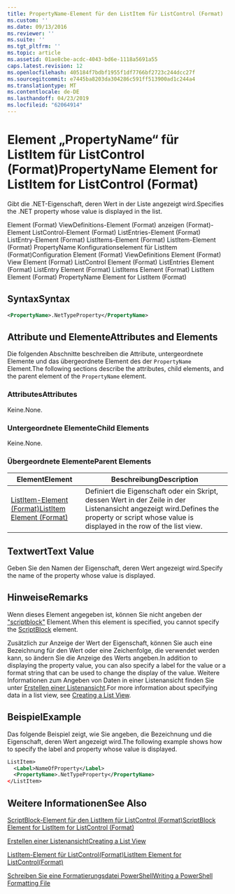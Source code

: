 ```yaml
---
title: PropertyName-Element für den ListItem für ListControl (Format) | Microsoft-Dokumentation
ms.custom: ''
ms.date: 09/13/2016
ms.reviewer: ''
ms.suite: ''
ms.tgt_pltfrm: ''
ms.topic: article
ms.assetid: 01ae8cbe-acdc-4043-bd6e-1118a5691a55
caps.latest.revision: 12
ms.openlocfilehash: 405184f7bdbf1955f1df7766bf2723c244dcc27f
ms.sourcegitcommit: e7445ba8203da304286c591ff513900ad1c244a4
ms.translationtype: MT
ms.contentlocale: de-DE
ms.lasthandoff: 04/23/2019
ms.locfileid: "62064914"
---
```

# <a name="propertyname-element-for-listitem-for-listcontrol-format"></a><span data-ttu-id="8e74e-102">Element „PropertyName“ für ListItem für ListControl (Format)</span><span class="sxs-lookup"><span data-stu-id="8e74e-102">PropertyName Element for ListItem for ListControl (Format)</span></span>

<span data-ttu-id="8e74e-103">Gibt die .NET-Eigenschaft, deren Wert in der Liste angezeigt wird.</span><span class="sxs-lookup"><span data-stu-id="8e74e-103">Specifies the .NET property whose value is displayed in the list.</span></span>

<span data-ttu-id="8e74e-104">Element (Format) ViewDefinitions-Element (Format) anzeigen (Format)-Element ListControl-Element (Format) ListEntries-Element (Format) ListEntry-Element (Format) ListItems-Element (Format) ListItem-Element (Format) PropertyName Konfigurationselement für ListItem (Format)</span><span class="sxs-lookup"><span data-stu-id="8e74e-104">Configuration Element (Format) ViewDefinitions Element (Format) View Element (Format) ListControl Element (Format) ListEntries Element (Format) ListEntry Element (Format) ListItems Element (Format) ListItem Element (Format) PropertyName Element for ListItem (Format)</span></span>

## <a name="syntax"></a><span data-ttu-id="8e74e-105">Syntax</span><span class="sxs-lookup"><span data-stu-id="8e74e-105">Syntax</span></span>

```xml
<PropertyName>.NetTypeProperty</PropertyName>
```

## <a name="attributes-and-elements"></a><span data-ttu-id="8e74e-106">Attribute und Elemente</span><span class="sxs-lookup"><span data-stu-id="8e74e-106">Attributes and Elements</span></span>

<span data-ttu-id="8e74e-107">Die folgenden Abschnitte beschreiben die Attribute, untergeordnete Elemente und das übergeordnete Element des der `PropertyName` Element.</span><span class="sxs-lookup"><span data-stu-id="8e74e-107">The following sections describe the attributes, child elements, and the parent element of the `PropertyName` element.</span></span>

### <a name="attributes"></a><span data-ttu-id="8e74e-108">Attributes</span><span class="sxs-lookup"><span data-stu-id="8e74e-108">Attributes</span></span>

<span data-ttu-id="8e74e-109">Keine.</span><span class="sxs-lookup"><span data-stu-id="8e74e-109">None.</span></span>

### <a name="child-elements"></a><span data-ttu-id="8e74e-110">Untergeordnete Elemente</span><span class="sxs-lookup"><span data-stu-id="8e74e-110">Child Elements</span></span>

<span data-ttu-id="8e74e-111">Keine.</span><span class="sxs-lookup"><span data-stu-id="8e74e-111">None.</span></span>

### <a name="parent-elements"></a><span data-ttu-id="8e74e-112">Übergeordnete Elemente</span><span class="sxs-lookup"><span data-stu-id="8e74e-112">Parent Elements</span></span>

|<span data-ttu-id="8e74e-113">Element</span><span class="sxs-lookup"><span data-stu-id="8e74e-113">Element</span></span>|<span data-ttu-id="8e74e-114">Beschreibung</span><span class="sxs-lookup"><span data-stu-id="8e74e-114">Description</span></span>|
|-------------|-----------------|
|[<span data-ttu-id="8e74e-115">ListItem-Element (Format)</span><span class="sxs-lookup"><span data-stu-id="8e74e-115">ListItem Element (Format)</span></span>](./listitem-element-for-listitems-for-listcontrol-format.md)|<span data-ttu-id="8e74e-116">Definiert die Eigenschaft oder ein Skript, dessen Wert in der Zeile in der Listenansicht angezeigt wird.</span><span class="sxs-lookup"><span data-stu-id="8e74e-116">Defines the property or script whose value is displayed in the row of the list view.</span></span>|

## <a name="text-value"></a><span data-ttu-id="8e74e-117">Textwert</span><span class="sxs-lookup"><span data-stu-id="8e74e-117">Text Value</span></span>

<span data-ttu-id="8e74e-118">Geben Sie den Namen der Eigenschaft, deren Wert angezeigt wird.</span><span class="sxs-lookup"><span data-stu-id="8e74e-118">Specify the name of the property whose value is displayed.</span></span>

## <a name="remarks"></a><span data-ttu-id="8e74e-119">Hinweise</span><span class="sxs-lookup"><span data-stu-id="8e74e-119">Remarks</span></span>

<span data-ttu-id="8e74e-120">Wenn dieses Element angegeben ist, können Sie nicht angeben der ["scriptblock"](./scriptblock-element-for-listitem-for-listcontrol-format.md) Element.</span><span class="sxs-lookup"><span data-stu-id="8e74e-120">When this element is specified, you cannot specify the [ScriptBlock](./scriptblock-element-for-listitem-for-listcontrol-format.md) element.</span></span>

<span data-ttu-id="8e74e-121">Zusätzlich zur Anzeige der Wert der Eigenschaft, können Sie auch eine Bezeichnung für den Wert oder eine Zeichenfolge, die verwendet werden kann, so ändern Sie die Anzeige des Werts angeben.</span><span class="sxs-lookup"><span data-stu-id="8e74e-121">In addition to displaying the property value, you can also specify a label for the value or a format string that can be used to change the display of the value.</span></span> <span data-ttu-id="8e74e-122">Weitere Informationen zum Angeben von Daten in einer Listenansicht finden Sie unter [Erstellen einer Listenansicht](./creating-a-list-view.md).</span><span class="sxs-lookup"><span data-stu-id="8e74e-122">For more information about specifying data in a list view, see [Creating a List View](./creating-a-list-view.md).</span></span>

## <a name="example"></a><span data-ttu-id="8e74e-123">Beispiel</span><span class="sxs-lookup"><span data-stu-id="8e74e-123">Example</span></span>

<span data-ttu-id="8e74e-124">Das folgende Beispiel zeigt, wie Sie angeben, die Bezeichnung und die Eigenschaft, deren Wert angezeigt wird.</span><span class="sxs-lookup"><span data-stu-id="8e74e-124">The following example shows how to specify the label and property whose value is displayed.</span></span>

```xml
ListItem>
  <Label>NameOfProperty</Label>
  <PropertyName>.NetTypeProperty</PropertyName>
</ListItem>

```

## <a name="see-also"></a><span data-ttu-id="8e74e-125">Weitere Informationen</span><span class="sxs-lookup"><span data-stu-id="8e74e-125">See Also</span></span>

[<span data-ttu-id="8e74e-126">ScriptBlock-Element für den ListItem für ListControl (Format)</span><span class="sxs-lookup"><span data-stu-id="8e74e-126">ScriptBlock Element for ListItem for ListControl (Format)</span></span>](./scriptblock-element-for-listitem-for-listcontrol-format.md)

[<span data-ttu-id="8e74e-127">Erstellen einer Listenansicht</span><span class="sxs-lookup"><span data-stu-id="8e74e-127">Creating a List View</span></span>](./creating-a-list-view.md)

[<span data-ttu-id="8e74e-128">ListItem-Element für ListControl(Format)</span><span class="sxs-lookup"><span data-stu-id="8e74e-128">ListItem Element for ListControl(Format)</span></span>](./listitem-element-for-listitems-for-listcontrol-format.md)

[<span data-ttu-id="8e74e-129">Schreiben Sie eine Formatierungsdatei PowerShell</span><span class="sxs-lookup"><span data-stu-id="8e74e-129">Writing a PowerShell Formatting File</span></span>](./writing-a-powershell-formatting-file.md)
